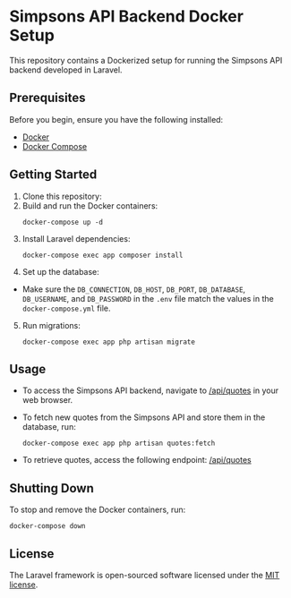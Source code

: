 # Simpsons API Backend Docker Setup

This repository contains a Dockerized setup for running the Simpsons API backend developed in Laravel.

## Prerequisites

Before you begin, ensure you have the following installed:

- [Docker](https://www.docker.com/get-started)
- [Docker Compose](https://docs.docker.com/compose/install/)

## Getting Started

1. Clone this repository:
2. Build and run the Docker containers:
   ```shell
   docker-compose up -d
   ```
3. Install Laravel dependencies:
    ```shell
    docker-compose exec app composer install
   ```
4. Set up the database:
- Make sure the `DB_CONNECTION`, `DB_HOST`, `DB_PORT`, `DB_DATABASE`, `DB_USERNAME`, and `DB_PASSWORD` in the `.env` file match the values in the `docker-compose.yml` file.
5. Run migrations:
   ```shell
   docker-compose exec app php artisan migrate
   ```

## Usage

- To access the Simpsons API backend, navigate to [/api/quotes](http://localhost:8000) in your web browser.

- To fetch new quotes from the Simpsons API and store them in the database, run:
   ```shell
   docker-compose exec app php artisan quotes:fetch
   ```
- To retrieve quotes, access the following endpoint: [/api/quotes](http://localhost:8000/api/quotes)

## Shutting Down

To stop and remove the Docker containers, run:
   ```shell
   docker-compose down
   ```
## License

The Laravel framework is open-sourced software licensed under the [MIT license](https://opensource.org/licenses/MIT).
